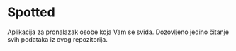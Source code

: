# Spotted

Aplikacija za pronalazak osobe koja Vam se sviđa. Dozovljeno jedino čitanje svih podataka iz ovog repozitorija.

